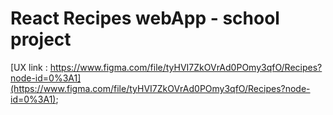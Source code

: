 # React Recipes webApp - school project

[UX link : https://www.figma.com/file/tyHVI7ZkOVrAd0POmy3qfO/Recipes?node-id=0%3A1](https://www.figma.com/file/tyHVI7ZkOVrAd0POmy3qfO/Recipes?node-id=0%3A1);
